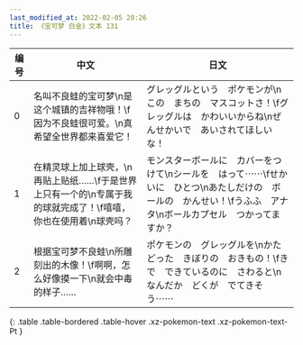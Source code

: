```yaml
---
last_modified_at: 2022-02-05 20:26
title: 《宝可梦 白金》文本 131
---
```

| 编号 | 中文 | 日文 |
| ---- | ---- | ---- |
| 0 | 名叫不良蛙的宝可梦\n是这个城镇的吉祥物哦！\f因为不良蛙很可爱。\n真希望全世界都来喜爱它！ | グレッグルという　ポケモンが\nこの　まちの　マスコットさ！\fグレッグルは　かわいいからね\nぜんせかいで　あいされてほしいな！ |
| 1 | 在精灵球上加上球壳，\n再贴上贴纸……\f于是世界上只有一个的\n专属于我的球就完成了！\f嘻嘻，你也在使用着\n球壳吗？ | モンスターボールに　カバーをつけて\nシールを　はって⋯⋯\fせかいに　ひとつ\nあたしだけの　ボールの　かんせい！\fうふふ　アナタ\nボールカプセル　つかってますか？ |
| 2 | 根据宝可梦不良蛙\n所雕刻出的木像！\f啊啊，怎么好像摸一下\n就会中毒的样子…… | ポケモンの　グレッグルを\nかたどった　きぼりの　おきもの！\fきで　できているのに　さわると\nなんだか　どくが　でてきそう⋯⋯ |
{: .table .table-bordered .table-hover .xz-pokemon-text .xz-pokemon-text-Pt }